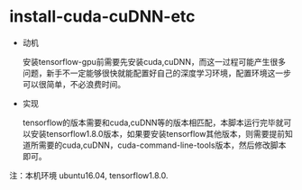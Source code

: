 # install-cuda-cuDNN-etc
- 动机
  
  安装tensorflow-gpu前需要先安装cuda,cuDNN，而这一过程可能产生很多问题，新手不一定能够很快就能配置好自己的深度学习环境，配置环境这一步可以很简单，不必浪费时间。
 
- 实现
  
  tensorflow的版本需要和cuda,cuDNN等的版本相匹配，本脚本运行完毕就可以安装tensorflow1.8.0版本，如果要安装tensorflow其他版本，则需要提前知道所需要的cuda,cuDNN，cuda-command-line-tools版本，然后修改脚本即可。


注：本机环境 ubuntu16.04, tensorflow1.8.0.
